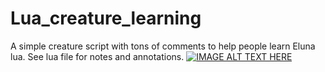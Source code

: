 # Lua_creature_learning
A simple creature script with tons of comments to help people learn Eluna lua. See lua file for notes and annotations.
[![IMAGE ALT TEXT HERE](your-gif-url.gif)](http://www.youtube.com/watch?v=YOUTUBE_VIDEO_ID_HERE)
